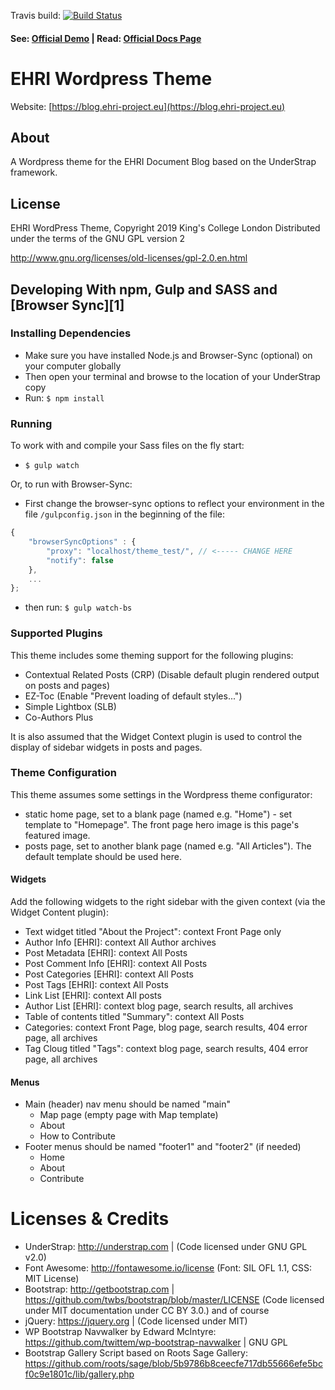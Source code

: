 Travis build: [![Build Status](https://travis-ci.org/understrap/understrap.svg?branch=master)](https://travis-ci.org/understrap/understrap)

#### See: [Official Demo](https://understrap.com/understrap) | Read: [Official Docs Page](https://understrap.github.io/)

# EHRI Wordpress Theme

Website: [https://blog.ehri-project.eu](https://blog.ehri-project.eu)

## About

A Wordpress theme for the EHRI Document Blog based on the UnderStrap framework.

## License
EHRI WordPress Theme, Copyright 2019 King's College London
Distributed under the terms of the GNU GPL version 2

http://www.gnu.org/licenses/old-licenses/gpl-2.0.en.html

## Developing With npm, Gulp and SASS and [Browser Sync][1]

### Installing Dependencies
- Make sure you have installed Node.js and Browser-Sync (optional) on your computer globally
- Then open your terminal and browse to the location of your UnderStrap copy
- Run: `$ npm install`

### Running
To work with and compile your Sass files on the fly start:

- `$ gulp watch`

Or, to run with Browser-Sync:

- First change the browser-sync options to reflect your environment in the file `/gulpconfig.json` in the beginning of the file:
```javascript
{
    "browserSyncOptions" : {
        "proxy": "localhost/theme_test/", // <----- CHANGE HERE
        "notify": false
    },
    ...
};
```
- then run: `$ gulp watch-bs`

### Supported Plugins

This theme includes some theming support for the following plugins:

 - Contextual Related Posts (CRP) (Disable default plugin rendered output on posts and pages)
 - EZ-Toc (Enable "Prevent loading of default styles...")
 - Simple Lightbox (SLB)
 - Co-Authors Plus

It is also assumed that the Widget Context plugin is used to control the display of sidebar widgets in posts and pages.

### Theme Configuration

This theme assumes some settings in the Wordpress theme configurator:

 - static home page, set to a blank page (named e.g. "Home") - set template to "Homepage". The front page 
   hero image is this page's featured image.
 - posts page, set to another blank page (named e.g. "All Articles"). The default template should be used 
   here.
 
#### Widgets

Add the following widgets to the right sidebar with the given context (via the Widget Content plugin):

 - Text widget titled "About the Project": context Front Page only
 - Author Info [EHRI]: context All Author archives
 - Post Metadata [EHRI]: context All Posts
 - Post Comment Info [EHRI]: context All Posts
 - Post Categories [EHRI]: context All Posts
 - Post Tags [EHRI]: context All Posts
 - Link List [EHRI]: context All posts
 - Author List [EHRI]: context blog page, search results, all archives
 - Table of contents titled "Summary": context All Posts
 - Categories: context Front Page, blog page, search results, 404 error page, all archives
 - Tag Cloug titled "Tags": context blog page, search results, 404 error page, all archives
 
#### Menus

 - Main (header) nav menu should be named "main"
   - Map page (empty page with Map template)
   - About
   - How to Contribute
 - Footer menus should be named "footer1" and "footer2" (if needed)
   - Home
   - About
   - Contribute

Licenses & Credits
=
- UnderStrap: http://understrap.com | (Code licensed under GNU GPL v2.0)
- Font Awesome: http://fontawesome.io/license (Font: SIL OFL 1.1, CSS: MIT License)
- Bootstrap: http://getbootstrap.com | https://github.com/twbs/bootstrap/blob/master/LICENSE (Code licensed under MIT documentation under CC BY 3.0.)
and of course
- jQuery: https://jquery.org | (Code licensed under MIT)
- WP Bootstrap Navwalker by Edward McIntyre: https://github.com/twittem/wp-bootstrap-navwalker | GNU GPL
- Bootstrap Gallery Script based on Roots Sage Gallery: https://github.com/roots/sage/blob/5b9786b8ceecfe717db55666efe5bcf0c9e1801c/lib/gallery.php

